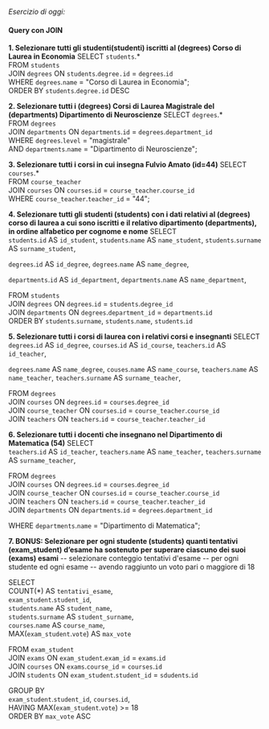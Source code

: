_Esercizio di oggi:_

#### Query con JOIN

**1. Selezionare tutti gli studenti(studenti) iscritti al (degrees) Corso di Laurea in Economia**
SELECT `students`.\*\
FROM `students`\
JOIN `degrees` ON `students`.`degree.id` = `degrees`.`id`\
WHERE `degrees`.`name` = "Corso di Laurea in Economia";\
ORDER BY `students`.`degree.id` DESC

**2. Selezionare tutti i (degrees) Corsi di Laurea Magistrale del (departments) Dipartimento di Neuroscienze**
SELECT `degrees`.\*\
FROM `degrees`\
JOIN `departments` ON `departments`.`id` = `degrees`.`department_id`\
WHERE `degrees`.`level` = "magistrale"\
AND `departments`.`name` = "Dipartimento di Neuroscienze";

**3. Selezionare tutti i corsi in cui insegna Fulvio Amato (id=44)**
SELECT `courses`.\*\
FROM `course_teacher`\
JOIN `courses` ON `courses`.`id` = `course_teacher`.`course_id`\
WHERE `course_teacher`.`teacher_id` = "44";

<!-- SELECT `courses`.\*\
FROM `course_teacher`\
JOIN `courses` ON `courses`.`id` = `course_teacher`.`course_id`\
JOIN `teachers` ON `teachers`.`id` = `course_teacher`.`teacher_id`\
WHERE `teachers`.`name` = "Fulvio"\
AND `teachers`.`surname` = "Amato"; -->

**4. Selezionare tutti gli studenti (students) con i dati relativi al (degrees) corso di laurea a cui sono iscritti e il relativo dipartimento (departments), in ordine alfabetico per cognome e nome**
SELECT \
`students`.`id` AS `id_student`\,
`students`.`name` AS `name_student`\,
`students`.`surname` AS `surname_student`\,

`degrees`.`id` AS `id_degree`\,
`degrees`.`name` AS `name_degree`\,

`departments`.`id` AS `id_department`\,
`departments`.`name` AS `name_department`\,

FROM `students`\
JOIN `degrees` ON `degrees`.`id` = `students`.`degree_id`\
JOIN `departments` ON `degrees`.`department_id` = `departments`.`id`\
ORDER BY `students`.`surname`, `students`.`name`, `students`.`id`

**5. Selezionare tutti i corsi di laurea con i relativi corsi e insegnanti**
SELECT\
`degrees`.`id` AS `id_degree`\,
`courses`.`id` AS `id_course`\,
`teachers`.`id` AS `id_teacher`\,

`degrees`.`name` AS `name_degree`\,
`couses`.`name` AS `name_course`\,
`teachers`.`name` AS `name_teacher`\,
`teachers`.`surname` AS `surname_teacher`\,

FROM `degrees`\
JOIN `courses` ON `degrees`.`id` = `courses`.`degree_id`\
JOIN `course_teacher` ON `courses`.`id` = `course_teacher`.`course_id`\
JOIN `teachers` ON `teachers`.`id` = `course_teacher`.`teacher_id`

**6. Selezionare tutti i docenti che insegnano nel Dipartimento di Matematica (54)**
SELECT\
`teachers`.`id` AS `id_teacher`\,
`teachers`.`name` AS `name_teacher`\,
`teachers`.`surname` AS `surname_teacher`\,

FROM `degrees`\
JOIN `courses` ON `degrees`.`id` = `courses`.`degree_id`\
JOIN `course_teacher` ON `courses`.`id` = `course_teacher`.`course_id`\
JOIN `teachers` ON `teachers`.`id` = `course_teacher`.`teacher_id`\
JOIN `departments` ON `departments`.`id` = `degrees`.`department_id`

WHERE `departments`.`name` = "Dipartimento di Matematica";

**7. BONUS: Selezionare per ogni studente (students) quanti tentativi (exam_student) d’esame ha sostenuto per superare ciascuno dei suoi (exams) esami**
-- selezionare conteggio tentativi d'esame
-- per ogni studente ed ogni esame
-- avendo raggiunto un voto pari o maggiore di 18

SELECT\
COUNT(\*) AS `tentativi_esame`,\
`exam_student`.`student_id`,\
`students`.`name` AS `student_name`,\
`students`.`surname` AS `student_surname`,\
`courses`.`name` AS `course_name`,\
MAX(`exam_student`.`vote`) AS `max_vote`

FROM `exam_student`\
JOIN `exams` ON `exam_student`.`exam_id` = `exams`.`id`\
JOIN `courses` ON `exams`.`course_id` = `courses`.`id`\
JOIN `students` ON `exam_student`.`student_id` = `sdudents`.`id`

GROUP BY\
`exam_student`.`student_id`,
`courses`.`id`,\
HAVING MAX(`exam_student`.`vote`) >= 18\
ORDER BY `max_vote` ASC
